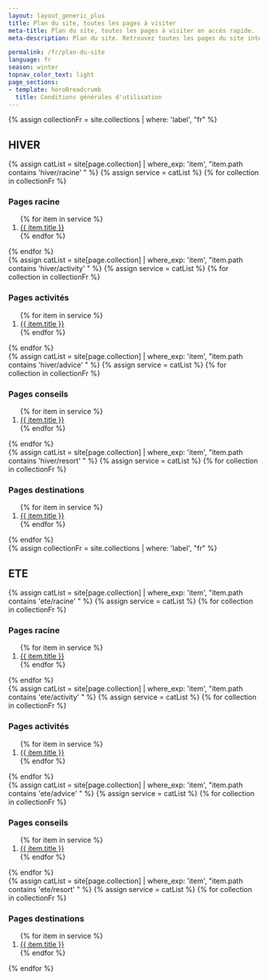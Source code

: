 ```yaml
---
layout: layout_generic_plus
title: Plan du site, toutes les pages à visiter
meta-title: Plan du site, toutes les pages à visiter en accès rapide.
meta-description: Plan du site. Retrouvez toutes les pages du site internet de ZE HERO. Un accès rapide et facile à toutes les pages.

permalink: /fr/plan-du-site
language: fr
season: winter
topnav_color_text: light
page_sections:
- template: heroBreadcrumb
  title: Conditions générales d'utilisation
---
```


<!-- start section -->
<section class="bg-light-gray pt-0">
    <div class="container">
        <div class="row">
            <div class="row">
                <div class="col-12 col-lg-6">
                    {% assign collectionFr = site.collections | where: 'label', "fr" %}
                    <h2 class="h4">HIVER</h2>
                    <div class="margin-20px-tb">
                        {% assign catList = site[page.collection] | where_exp: 'item', "item.path contains 'hiver/racine' "  %}
                        {% assign service = catList %}
                        {% for collection in collectionFr %}
                        <h3 class="h5">Pages racine</h3>
                        <ol class="text-start">
                            {% for item in service %}
                            <li><a href="{{ item.url }}">{{ item.title }}</a></li>
                            {% endfor %}
                        </ol>
                        {% endfor %}
                    </div>
                    <div class="margin-20px-tb">
                    {% assign catList = site[page.collection] | where_exp: 'item', "item.path contains 'hiver/activity' "  %}
                    {% assign service = catList %}
                    {% for collection in collectionFr %}
                      <h3 class="h5">Pages activités</h3>
                      <ol class="text-start">
                        {% for item in service %}
                          <li><a href="{{ item.url }}">{{ item.title }}</a></li>
                        {% endfor %}
                      </ol>
                    {% endfor %}
                    </div>
                    <div class="margin-20px-tb">
                    {% assign catList = site[page.collection] | where_exp: 'item', "item.path contains 'hiver/advice' "  %}
                    {% assign service = catList %}
                    {% for collection in collectionFr %}
                      <h3 class="h5">Pages conseils</h3>
                      <ol class="text-start">
                        {% for item in service %}
                          <li><a href="{{ item.url }}">{{ item.title }}</a></li>
                        {% endfor %}
                      </ol>
                    {% endfor %}
                    </div>
                    <div class="margin-20px-tb">
                    {% assign catList = site[page.collection] | where_exp: 'item', "item.path contains 'hiver/resort' "  %}
                    {% assign service = catList %}
                    {% for collection in collectionFr %}
                      <h3 class="h5">Pages destinations</h3>
                      <ol class="text-start">
                        {% for item in service %}
                          <li><a href="{{ item.url }}">{{ item.title }}</a></li>
                        {% endfor %}
                      </ol>
                    {% endfor %}
                    </div>
                </div>
                <div class="col-12 col-lg-6">
                    {% assign collectionFr = site.collections | where: 'label', "fr" %}
                    <h2 class="h4">ETE</h2>
                    <div class="margin-20px-tb">
                    {% assign catList = site[page.collection] | where_exp: 'item', "item.path contains 'ete/racine' "  %}
                    {% assign service = catList %}
                    {% for collection in collectionFr %}
                      <h3 class="h5">Pages racine</h3>
                      <ol class="text-start">
                        {% for item in service %}
                          <li><a href="{{ item.url }}">{{ item.title }}</a></li>
                        {% endfor %}
                      </ol>
                    {% endfor %}
                    </div>
                    <div class="margin-20px-tb">
                    {% assign catList = site[page.collection] | where_exp: 'item', "item.path contains 'ete/activity' "  %}
                    {% assign service = catList %}
                    {% for collection in collectionFr %}
                      <h3 class="h5">Pages activités</h3>
                      <ol class="text-start">
                        {% for item in service %}
                          <li><a href="{{ item.url }}">{{ item.title }}</a></li>
                        {% endfor %}
                      </ol>
                    {% endfor %}
                    </div>
                    <div class="margin-20px-tb">
                    {% assign catList = site[page.collection] | where_exp: 'item', "item.path contains 'ete/advice' "  %}
                    {% assign service = catList %}
                    {% for collection in collectionFr %}
                      <h3 class="h5">Pages conseils</h3>
                      <ol class="text-start">
                        {% for item in service %}
                          <li><a href="{{ item.url }}">{{ item.title }}</a></li>
                        {% endfor %}
                      </ol>
                    {% endfor %}
                    </div>
                    <div class="margin-20px-tb">
                    {% assign catList = site[page.collection] | where_exp: 'item', "item.path contains 'ete/resort' "  %}
                    {% assign service = catList %}
                    {% for collection in collectionFr %}
                      <h3 class="h5">Pages destinations</h3>
                      <ol class="text-start">
                        {% for item in service %}
                          <li><a href="{{ item.url }}">{{ item.title }}</a></li>
                        {% endfor %}
                      </ol>
                    {% endfor %}
                    </div>
                </div>
            </div>
        </div>
    </div>
</section>
<!-- end section -->